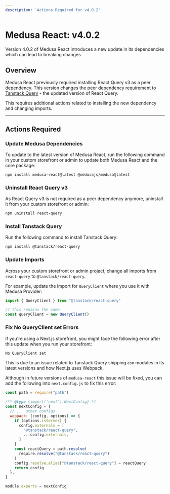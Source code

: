```yaml
---
description: 'Actions Required for v4.0.2'
---
```


# Medusa React: v4.0.2

Version 4.0.2 of Medusa React introduces a new update in its dependencies which can lead to breaking changes.

## Overview

Medusa React previously required installing React Query v3 as a peer dependency. This version changes the peer dependency requirement to [Tanstack Query](https://tanstack.com/query/latest/docs/react/overview) - the updated version of React Query.

This requires additional actions related to installing the new dependency and changing imports.

---

## Actions Required

### Update Medusa Dependencies

To update to the latest version of Medusa React, run the following command in your custom storefront or admin to update both Medusa React and the core package:

```bash npm2yarn
npm install medusa-react@latest @medusajs/medusa@latest
```

### Uninstall React Query v3

As React Query v3 is not required as a peer dependency anymore, uninstall it from your custom storefront or admin:

```bash npm2yarn
npm uninstall react-query
```

### Install Tanstack Query

Run the following command to install Tanstack Query:

```bash npm2yarn
npm install @tanstack/react-query
```

### Update Imports

Across your custom storefront or admin project, change all imports from `react-query` to `@tanstack/react-query`.

For example, update the import for `QueryClient` where you use it with Medusa Provider:

```ts
import { QueryClient } from "@tanstack/react-query"

// this remains the same
const queryClient = new QueryClient()
```

### Fix No QueryClient set Errors

If you're using a Next.js storefront, you might face the following error after this update when you run your storefront:

```bash
No QueryClient set
```

This is due to an issue related to Tanstack Query shipping `esm` modules in its latest versions and how Next.js uses Webpack.

Although in future versions of `medusa-react` this issue will be fixed, you can add the following into `next.config.js` to fix this error:

```js
const path = require("path")

/** @type {import('next').NextConfig} */
const nextConfig = {
  // ... other configs
  webpack: (config, options) => {
    if (options.isServer) {
      config.externals = [
        "@tanstack/react-query", 
        ...config.externals,
      ]
    }
    const reactQuery = path.resolve(
      require.resolve("@tanstack/react-query")
    )
    config.resolve.alias["@tanstack/react-query"] = reactQuery
    return config
  },
}

module.exports = nextConfig
```
